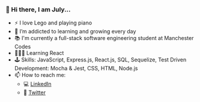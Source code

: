 ### 👋  Hi there, I am July...

- :zap: I love Lego and playing piano
- 🌱 I’m addicted to learning and growing every day
- 📚 I'm currently a full-stack software engineering student at Manchester Codes
- 👩🏻‍💻 Learning React
- 🕹 Skills: JavaScript, Express.js, React.js, SQL, Sequelize, Test Driven Development: Mocha & Jest, CSS, HTML, Node.js
- 📫 How to reach me: 
  - 💻 [LinkedIn](https://www.linkedin.com/in/july-moss-0a68ab8b/) 
  - 📱 [Twitter](https://twitter.com/julymoss89)
